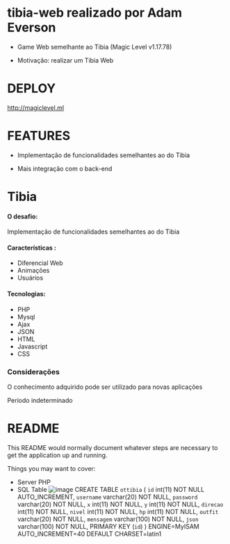 # tibia-web realizado por Adam Everson

* Game Web semelhante ao Tibia (Magic Level v1.17.78)

* Motivação: realizar um Tibia Web

# DEPLOY

http://magiclevel.ml

# FEATURES

* Implementação de funcionalidades semelhantes ao do Tibia

* Mais integração com o back-end

# Tibia
#### O desafio:
Implementação de funcionalidades semelhantes ao do Tibia
#### Características :
  - Diferencial Web
  - Animações
  - Usuários
 
#### Tecnologias:
  - PHP
  - Mysql
  - Ajax
  - JSON
  - HTML
  - Javascript
  - CSS

### Considerações
O conhecimento adquirido pode ser utilizado para novas aplicações

Período indeterminado

# README

This README would normally document whatever steps are necessary to get the
application up and running.

Things you may want to cover:

* Server PHP
* SQL Table
![image](https://user-images.githubusercontent.com/24993219/143771755-9e51eb51-de2b-46fb-b191-e2c11678329c.png)
CREATE TABLE `ottibia` (
 `id` int(11) NOT NULL AUTO_INCREMENT,
 `username` varchar(20) NOT NULL,
 `password` varchar(20) NOT NULL,
 `x` int(11) NOT NULL,
 `y` int(11) NOT NULL,
 `direcao` int(11) NOT NULL,
 `nivel` int(11) NOT NULL,
 `hp` int(11) NOT NULL,
 `outfit` varchar(20) NOT NULL,
 `mensagem` varchar(100) NOT NULL,
 `json` varchar(100) NOT NULL,
 PRIMARY KEY (`id`)
) ENGINE=MyISAM AUTO_INCREMENT=40 DEFAULT CHARSET=latin1
